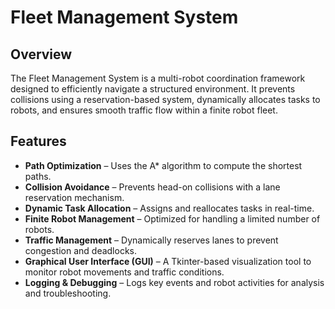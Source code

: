 # Fleet Management System

## Overview

The Fleet Management System is a multi-robot coordination framework designed to efficiently navigate a structured environment. It prevents collisions using a reservation-based system, dynamically allocates tasks to robots, and ensures smooth traffic flow within a finite robot fleet.

## Features

- **Path Optimization** – Uses the A\* algorithm to compute the shortest paths.
- **Collision Avoidance** – Prevents head-on collisions with a lane reservation mechanism.
- **Dynamic Task Allocation** – Assigns and reallocates tasks in real-time.
- **Finite Robot Management** – Optimized for handling a limited number of robots.
- **Traffic Management** – Dynamically reserves lanes to prevent congestion and deadlocks.
- **Graphical User Interface (GUI)** – A Tkinter-based visualization tool to monitor robot movements and traffic conditions.
- **Logging & Debugging** – Logs key events and robot activities for analysis and troubleshooting.
